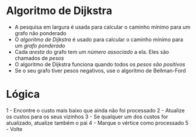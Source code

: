 # Algoritmo de Dijkstra
- A pesquisa em largura é usada para calcular o caminho mínimo para um grafo não ponderado
- O *algoritmo de Dijkstra* é usado para calcular o caminho mínimo para um *grafo ponderado* 
- Cada *aresta* do grafo tem um *número associado* a ela. Eles são chamados de *pesos*
- O algoritmo de Dijkstra funciona quando todos os *pesos são positivos*
- Se o seu grafo tiver pesos negativos, use o algoritmo de Bellman-Ford

# Lógica
1 - Encontre o custo mais baixo que ainda não foi processado
2 - Atualize os custos para os seus vizinhos
3 - Se qualquer um dos custos for atualizado, atualize também o pai
4 - Marque o vértice como processado
5 - Volte
